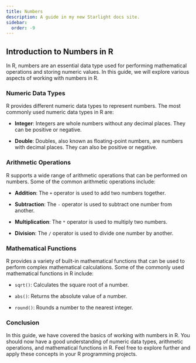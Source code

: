 ```yaml
---
title: Numbers
description: A guide in my new Starlight docs site.
sidebar:
  order: -9
---
```

## Introduction to Numbers in R

In R, numbers are an essential data type used for performing mathematical operations and storing numeric values. In this guide, we will explore various aspects of working with numbers in R.

### Numeric Data Types

R provides different numeric data types to represent numbers. The most commonly used numeric data types in R are:

- **Integer**: Integers are whole numbers without any decimal places. They can be positive or negative.

- **Double**: Doubles, also known as floating-point numbers, are numbers with decimal places. They can also be positive or negative.

### Arithmetic Operations

R supports a wide range of arithmetic operations that can be performed on numbers. Some of the common arithmetic operations include:

- **Addition**: The `+` operator is used to add two numbers together.

- **Subtraction**: The `-` operator is used to subtract one number from another.

- **Multiplication**: The `*` operator is used to multiply two numbers.

- **Division**: The `/` operator is used to divide one number by another.

### Mathematical Functions

R provides a variety of built-in mathematical functions that can be used to perform complex mathematical calculations. Some of the commonly used mathematical functions in R include:

- `sqrt()`: Calculates the square root of a number.

- `abs()`: Returns the absolute value of a number.

- `round()`: Rounds a number to the nearest integer.

### Conclusion

In this guide, we have covered the basics of working with numbers in R. You should now have a good understanding of numeric data types, arithmetic operations, and mathematical functions in R. Feel free to explore further and apply these concepts in your R programming projects.
